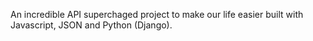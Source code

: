 An incredible API superchaged project to make our life easier built with Javascript, JSON and Python (Django).